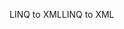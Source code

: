 <span data-ttu-id="39ee7-101">LINQ to XML</span><span class="sxs-lookup"><span data-stu-id="39ee7-101">LINQ to XML</span></span>